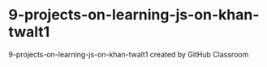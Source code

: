 # 9-projects-on-learning-js-on-khan-twalt1
9-projects-on-learning-js-on-khan-twalt1 created by GitHub Classroom
